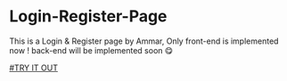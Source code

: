 # Login-Register-Page


This is a Login & Register page by Ammar,
Only front-end is implemented now !
back-end will be implemented soon 😋

[#TRY IT OUT](https://login-register-page.superammar77.repl.co/)
